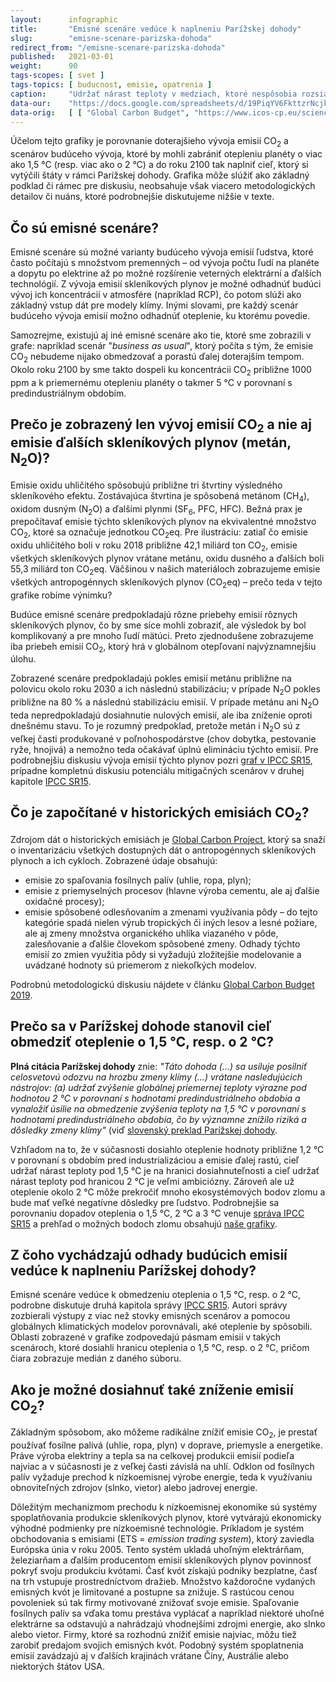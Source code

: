```yaml
---
layout:      infographic
title:       "Emisné scenáre vedúce k naplneniu Parížskej dohody"
slug:        "emisne-scenare-parizska-dohoda"
redirect_from: "/emisne-scenare-parizska-dohoda"
published:   2021-03-01
weight:      90
tags-scopes: [ svet ]
tags-topics: [ buducnost, emisie, opatrenia ]
caption:     "Udržať nárast teploty v medziach, ktoré nespôsobia rozsiahlu deštrukciu životného prostredia, vyžaduje radikálne zníženie emisií. Scenáre, ktoré vedú k nárastu globálnej teploty do 1,5 °C v porovnaní s predindustriálnym obdobím, počítajú so znížením emisií CO<sub>2</sub> na polovicu do roku 2030 a s dosiahnutím uhlíkovej neutrality do roku 2050. Keby sme sa uspokojili s obmedzením oteplenia na 2 °C, znamená to znížiť emisie o štvrtinu do roku 2030 a uhlíkovú neutralitu dosiahnuť okolo roku 2070."
data-our:    "https://docs.google.com/spreadsheets/d/19PiqYV6FkttzrNcjkbTQmphzxgydtTc1MB6nDZpybj0/edit?usp=sharing"
data-orig:   [ [ "Global Carbon Budget", "https://www.icos-cp.eu/science-and-impact/global-carbon-budget/2019" ],["IPCC SR15","https://www.ipcc.ch/site/assets/uploads/sites/2/2019/06/SR15_Full_Report_Low_Res.pdf#page=107"] ]
---
```


Účelom tejto grafiky je porovnanie doterajšieho vývoja emisií CO<sub>2</sub> a scenárov budúceho vývoja, ktoré by mohli zabrániť otepleniu planéty o viac ako 1,5 °C (resp. viac ako o 2 °C) a do roku 2100 tak naplniť cieľ, ktorý si vytýčili štáty v rámci Parížskej dohody. Grafika môže slúžiť ako základný podklad či rámec pre diskusiu, neobsahuje však viacero metodologických detailov či nuáns, ktoré podrobnejšie diskutujeme nižšie v texte.

## Čo sú emisné scenáre?

Emisné scenáre sú možné varianty budúceho vývoja emisií ľudstva, ktoré často počítajú s množstvom premenných – od vývoja počtu ľudí na planéte a dopytu po elektrine až po možné rozšírenie veterných elektrární a ďalších technológií. Z vývoja emisií skleníkových plynov je možné odhadnúť budúci vývoj ich koncentrácií v atmosfére (napríklad <glossary id="rcp">RCP</glossary>), čo potom slúži ako základný vstup dát pre modely klímy. Inými slovami, pre každý scenár budúceho vývoja emisií možno odhadnúť oteplenie, ku ktorému povedie.

Samozrejme, existujú aj iné emisné scenáre ako tie, ktoré sme zobrazili v grafe: napríklad scenár "*business as usual*", ktorý počíta s tým, že emisie CO<sub>2</sub> nebudeme nijako obmedzovať a porastú ďalej doterajším tempom. Okolo roku 2100 by sme takto dospeli ku koncentrácii CO<sub>2</sub> približne 1000 ppm a k priemernému otepleniu planéty o takmer 5 °C v porovnaní s predindustriálnym obdobím.

## Prečo je zobrazený len vývoj emisií CO<sub>2</sub> a nie aj emisie ďalších skleníkových plynov (metán, N<sub>2</sub>O)?

Emisie oxidu uhličitého spôsobujú približne tri štvrtiny výsledného skleníkového efektu. Zostávajúca štvrtina je spôsobená metánom (CH<sub>4</sub>), oxidom dusným (N<sub>2</sub>O) a ďalšími plynmi (SF<sub>6</sub>, PFC, HFC). Bežná prax je prepočítavať emisie týchto skleníkových plynov na ekvivalentné množstvo CO<sub>2</sub>, ktoré sa označuje jednotkou <glossary id="co2eq">CO<sub>2</sub>eq</glossary>. Pre ilustráciu: zatiaľ čo emisie oxidu uhličitého boli v roku 2018 približne 42,1 miliárd ton CO<sub>2</sub>, emisie všetkých skleníkových plynov vrátane metánu, oxidu dusného a ďalších boli 55,3 miliárd ton CO<sub>2</sub>eq. Väčšinou v našich materiáloch zobrazujeme emisie všetkých <glossary id="antropogennesklenikoveplyny">antropogénnych skleníkových plynov</glossary> (CO<sub>2</sub>eq) – prečo teda v tejto grafike robíme výnimku?

Budúce emisné scenáre predpokladajú rôzne priebehy emisií rôznych skleníkových plynov, čo by sme síce mohli zobraziť, ale výsledok by bol komplikovaný a pre mnoho ľudí mätúci. Preto zjednodušene zobrazujeme iba priebeh emisií CO<sub>2</sub>, ktorý hrá v globálnom otepľovaní najvýznamnejšiu úlohu.

Zobrazené scenáre predpokladajú pokles emisií metánu približne na polovicu okolo roku 2030 a ich následnú stabilizáciu; v prípade N<sub>2</sub>O pokles približne na 80 % a následnú stabilizáciu emisií. V prípade metánu ani N<sub>2</sub>O teda nepredpokladajú dosiahnutie nulových emisií, ale iba zníženie oproti dnešnému stavu. To je rozumný predpoklad, pretože metán i N<sub>2</sub>O sú z veľkej časti produkované v poľnohospodárstve (chov dobytka, pestovanie ryže, hnojivá) a nemožno teda očakávať úplnú elimináciu týchto emisií. Pre podrobnejšiu diskusiu vývoja emisií týchto plynov pozri [graf v IPCC SR15](https://www.ipcc.ch/site/assets/uploads/sites/2/2019/06/SR15_Full_Report_Low_Res.pdf#page=27), prípadne kompletnú diskusiu potenciálu mitigačných scenárov v druhej kapitole [IPCC SR15](https://www.ipcc.ch/site/assets/uploads/sites/2/2019/06/SR15_Full_Report_Low_Res.pdf#page=107).

## Čo je započítané v historických emisiách CO<sub>2</sub>?

Zdrojom dát o historických emisiách je [Global Carbon Project](https://www.globalcarbonproject.org/), ktorý sa snaží o inventarizáciu všetkých dostupných dát o antropogénnych skleníkových plynoch a ich cykloch. Zobrazené údaje obsahujú:

* emisie zo spaľovania fosílnych palív (uhlie, ropa, plyn);
* emisie z priemyselných procesov (hlavne výroba cementu, ale aj ďalšie oxidačné procesy);
* emisie spôsobené odlesňovaním a zmenami využívania pôdy – do tejto kategórie spadá nielen výrub tropických či iných lesov a lesné požiare, ale aj zmeny množstva organického uhlíka viazaného v pôde, zalesňovanie a ďalšie človekom spôsobené zmeny. Odhady týchto emisií zo zmien využitia pôdy si vyžadujú zložitejšie modelovanie a uvádzané hodnoty sú priemerom z niekoľkých modelov.

Podrobnú metodologickú diskusiu nájdete v článku [Global Carbon Budget 2019](https://www.researchgate.net/publication/337742746_Global_Carbon_Budget_2019).

## Prečo sa v Parížskej dohode stanovil cieľ obmedziť oteplenie o 1,5 °C, resp. o 2 °C?

__Plná citácia Parížskej dohody__ znie: _"Táto dohoda (...) sa usiluje posilniť celosvetovú odozvu na hrozbu zmeny klímy (...) vrátane nasledujúcich nástrojov: (a) udržať zvýšenie globálnej priemernej teploty výrazne pod hodnotou 2 °C v porovnaní s hodnotami predindustriálneho obdobia a vynaložiť úsilie na obmedzenie zvýšenia teploty na 1,5 °C v porovnaní s hodnotami predindustriálneho obdobia, čo by významne znížilo riziká a dôsledky zmeny klímy"_ (viď [slovenský preklad Parížskej dohody](https://www.minzp.sk/files/oblasti/politika-zmeny-klimy/paris-agreement_sk_final.pdf).

Vzhľadom na to, že v súčasnosti dosiahlo oteplenie hodnoty približne 1,2 °C v porovnaní s obdobím pred industrializáciou a emisie ďalej rastú, cieľ udržať nárast teploty pod 1,5 °C je na hranici dosiahnuteľnosti a cieľ udržať nárast teploty pod hranicou 2 °C je veľmi ambiciózny. Zároveň ale už oteplenie okolo 2 °C môže prekročiť mnoho ekosystémových bodov zlomu a bude mať veľké negatívne dôsledky pre ľudstvo. Podrobnejšie sa porovnaniu dopadov oteplenia o 1,5 °C, 2 °C a 3 °C venuje [správa IPCC SR15](https://www.ipcc.ch/sr15/) a prehľad o možných bodoch zlomu obsahujú [naše grafiky](https://faktaoklimatu.cz/infografiky/body-zlomu-1).

## Z čoho vychádzajú odhady budúcich emisií vedúce k naplneniu Parížskej dohody?

Emisné scenáre vedúce k obmedzeniu oteplenia o 1,5 °C, resp. o 2 °C, podrobne diskutuje druhá kapitola správy [IPCC SR15](https://www.ipcc.ch/site/assets/uploads/sites/2/2019/06/SR15_Full_Report_Low_Res.pdf#page=107). Autori správy zozbierali výstupy z viac než stovky emisných scenárov a pomocou globálnych klimatických modelov porovnávali, aké oteplenie by spôsobili. Oblasti zobrazené v grafike zodpovedajú pásmam emisií v takých scenároch, ktoré dosiahli hranicu oteplenia o 1,5 °C, resp. o 2 °C, pričom čiara zobrazuje medián z daného súboru.

## Ako je možné dosiahnuť také zníženie emisií CO<sub>2</sub>?

Základným spôsobom, ako môžeme radikálne znížiť emisie CO<sub>2</sub>, je prestať používať fosílne palivá (uhlie, ropa, plyn) v doprave, priemysle a energetike. Práve výroba elektriny a tepla sa na celkovej produkcii emisií podieľa najviac a v súčasnosti je z veľkej časti závislá na uhlí. Odklon od fosílnych palív vyžaduje prechod k nízkoemisnej výrobe energie, teda k využívaniu obnoviteľných zdrojov (slnko, vietor) alebo jadrovej energie.

Dôležitým mechanizmom prechodu k nízkoemisnej ekonomike sú systémy spoplatňovania produkcie skleníkových plynov, ktoré vytvárajú ekonomicky výhodné podmienky pre nízkoemisné technológie. Príkladom je systém obchodovania s emisiami (ETS = *emission trading system*), ktorý zaviedla Európska únia v roku 2005. Tento systém ukladá uhoľným elektrárňam, železiarňam a ďalším producentom emisií skleníkových plynov povinnosť pokryť svoju produkciu kvótami. Časť kvót získajú podniky bezplatne, časť na trh vstupuje prostredníctvom dražieb. Množstvo každoročne vydaných emisných kvót je limitované a postupne sa znižuje. S rastúcou cenou povoleniek sú tak firmy motivované znižovať svoje emisie. Spaľovanie fosílnych palív sa vďaka tomu prestáva vyplácať a napríklad niektoré uhoľné elektrárne sa odstavujú a nahrádzajú vhodnejšími zdrojmi energie, ako slnko alebo vietor. Firmy, ktoré sa rozhodnú znížiť emisie najviac, môžu tiež zarobiť predajom svojich emisných kvót. Podobný systém spoplatnenia emisií zavádzajú aj v ďalších krajinách vrátane Číny, Austrálie alebo niektorých štátov USA.
